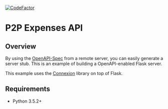 [![CodeFactor](https://www.codefactor.io/repository/github/vwt-digital/fin-expenses-api/badge)](https://www.codefactor.io/repository/github/vwt-digital/fin-expenses-api)

#  P2P Expenses API

## Overview
By using the [OpenAPI-Spec](https://openapis.org) from a remote server, you can easily generate a server stub.  This
is an example of building a OpenAPI-enabled Flask server.

This example uses the [Connexion](https://github.com/zalando/connexion) library on top of Flask.

## Requirements
- Python 3.5.2+


